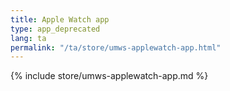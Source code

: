 ```yaml
---
title: Apple Watch app
type: app_deprecated
lang: ta
permalink: "/ta/store/umws-applewatch-app.html"
---
```


{% include store/umws-applewatch-app.md %}
